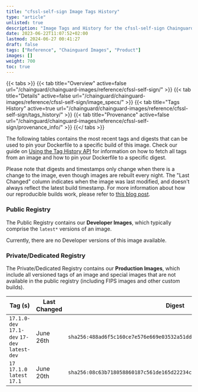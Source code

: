 ```yaml
---
title: "cfssl-self-sign Image Tags History"
type: "article"
unlisted: true
description: "Image Tags and History for the cfssl-self-sign Chainguard Image"
date: 2023-06-22T11:07:52+02:00
lastmod: 2024-06-27 00:41:27
draft: false
tags: ["Reference", "Chainguard Images", "Product"]
images: []
weight: 700
toc: true
---
```


{{< tabs >}}
{{< tab title="Overview" active=false url="/chainguard/chainguard-images/reference/cfssl-self-sign/" >}}
{{< tab title="Details" active=false url="/chainguard/chainguard-images/reference/cfssl-self-sign/image_specs/" >}}
{{< tab title="Tags History" active=true url="/chainguard/chainguard-images/reference/cfssl-self-sign/tags_history/" >}}
{{< tab title="Provenance" active=false url="/chainguard/chainguard-images/reference/cfssl-self-sign/provenance_info/" >}}
{{</ tabs >}}

The following tables contains the most recent tags and digests that can be used to pin your Dockerfile to a specific build of this image. Check our guide on [Using the Tag History API](/chainguard/chainguard-images/using-the-tag-history-api/) for information on how to fetch all tags from an image and how to pin your Dockerfile to a specific digest.

Please note that digests and timestamps only change when there is a change to the image, even though images are rebuilt every night. The "Last Changed" column indicates when the image was last modified, and doesn't always reflect the latest build timestamp. For more information about how our reproducible builds work, please refer to [this blog post](https://www.chainguard.dev/unchained/reproducing-chainguards-reproducible-image-builds).

### Public Registry
The Public Registry contains our **Developer Images**, which typically comprise the `latest*` versions of an image.

Currently, there are no Developer versions of this image available.

### Private/Dedicated Registry
The Private/Dedicated Registry contains our **Production Images**, which include all versioned tags of an image and special images that are not available in the public registry (including FIPS images and other custom builds).

| Tag (s)                                        | Last Changed | Digest                                                                    |
|------------------------------------------------|--------------|---------------------------------------------------------------------------|
|  `17.1.0-dev` `17.1-dev` `17-dev` `latest-dev` | June 26th    | `sha256:488ad6f5c160ce7e576e669e03532a51dd6c9351e104ad3904b643764011d18f` |
|  `17` `17.1.0` `latest` `17.1`                 | June 20th    | `sha256:08c63b718058860187c561de165d22234ce3a416f6a6136d7f52cfd3a47bd374` |

